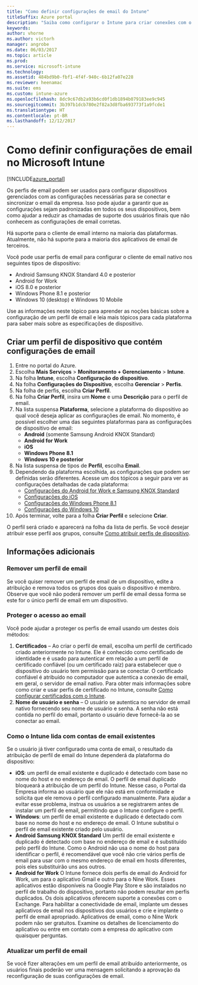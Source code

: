 ```yaml
---
title: "Como definir configurações de email do Intune"
titleSuffix: Azure portal
description: "Saiba como configurar o Intune para criar conexões com o email corporativo nos dispositivos gerenciados."
keywords: 
author: vhorne
ms.author: victorh
manager: angrobe
ms.date: 06/03/2017
ms.topic: article
ms.prod: 
ms.service: microsoft-intune
ms.technology: 
ms.assetid: 484bd9b0-fbf1-4f4f-940c-6b12fa07e228
ms.reviewer: heenamac
ms.suite: ems
ms.custom: intune-azure
ms.openlocfilehash: 8dc9c67db2a93b6cd0f1db1894b079183ee9c945
ms.sourcegitcommit: 3b397b1dcb780e2f82a3d8fba693773f1a9fcde1
ms.translationtype: HT
ms.contentlocale: pt-BR
ms.lasthandoff: 12/12/2017
---
```

# <a name="how-to-configure-email-settings-in-microsoft-intune"></a>Como definir configurações de email no Microsoft Intune

[!INCLUDE[azure_portal](./includes/azure_portal.md)]

Os perfis de email podem ser usados para configurar dispositivos gerenciados com as configurações necessárias para se conectar e sincronizar o email da empresa. Isso pode ajudar a garantir que as configurações sejam padronizadas em todos os seus dispositivos, bem como ajudar a reduzir as chamadas de suporte dos usuários finais que não conhecem as configurações de email corretas.

Há suporte para o cliente de email interno na maioria das plataformas. Atualmente, não há suporte para a maioria dos aplicativos de email de terceiros.

Você pode usar perfis de email para configurar o cliente de email nativo nos seguintes tipos de dispositivo:

- Android Samsung KNOX Standard 4.0 e posterior
- Android for Work
- iOS 8.0 e posterior
- Windows Phone 8.1 e posterior
- Windows 10 (desktop) e Windows 10 Mobile

Use as informações neste tópico para aprender as noções básicas sobre a configuração de um perfil de email e leia mais tópicos para cada plataforma para saber mais sobre as especificações de dispositivo.

## <a name="create-a-device-profile-containing-email-settings"></a>Criar um perfil de dispositivo que contém configurações de email

1. Entre no portal do Azure.
2. Escolha **Mais Serviços** > **Monitoramento + Gerenciamento** > **Intune**.
3. Na folha **Intune**, escolha **Configuração do dispositivo**.
2. Na folha **Configurações do Dispositivo**, escolha **Gerenciar** > **Perfis**.
3. Na folha de perfis, escolha **Criar Perfil**.
4. Na folha **Criar Perfil**, insira um **Nome** e uma **Descrição** para o perfil de email.
5. Na lista suspensa **Plataforma**, selecione a plataforma do dispositivo ao qual você deseja aplicar as configurações de email. No momento, é possível escolher uma das seguintes plataformas para as configurações de dispositivo de email:
    - **Android** (somente Samsung Android KNOX Standard)
    - **Android for Work**
    - **iOS**
    - **Windows Phone 8.1**
    - **Windows 10 e posterior**
6. Na lista suspensa de tipos de **Perfil**, escolha **Email**.
7. Dependendo da plataforma escolhida, as configurações que podem ser definidas serão diferentes. Acesse um dos tópicos a seguir para ver as configurações detalhadas de cada plataforma:
    - [Configurações do Android for Work e Samsung KNOX Standard](email-settings-android.md)
    - [Configurações do iOS](email-settings-ios.md)
    - [Configurações do Windows Phone 8.1](email-settings-windows-phone-8-1.md)
    - [Configurações do Windows 10](email-settings-windows-10.md)
8. Após terminar, volte para a folha **Criar Perfil** e selecione **Criar**.

O perfil será criado e aparecerá na folha da lista de perfis.
Se você desejar atribuir esse perfil aos grupos, consulte [Como atribuir perfis de dispositivo](device-profile-assign.md).

## <a name="further-information"></a>Informações adicionais

### <a name="remove-an-email-profile"></a>Remover um perfil de email

Se você quiser remover um perfil de email de um dispositivo, edite a atribuição e remova todos os grupos dos quais o dispositivo é membro. Observe que você não poderá remover um perfil de email dessa forma se este for o único perfil de email em um dispositivo.

### <a name="securing-email-access"></a>Proteger o acesso ao email

Você pode ajudar a proteger os perfis de email usando um destes dois métodos:

1. **Certificados** – Ao criar o perfil de email, escolha um perfil de certificado criado anteriormente no Intune. Ele é conhecido como certificado de identidade e é usado para autenticar em relação a um perfil de certificado confiável (ou um certificado raiz) para estabelecer que o dispositivo do usuário tem permissão para se conectar. O certificado confiável é atribuído no computador que autentica a conexão de email, em geral, o servidor de email nativo.
Para obter mais informações sobre como criar e usar perfis de certificado no Intune, consulte [Como configurar certificados com o Intune](certificates-configure.md).
2. **Nome de usuário e senha** – O usuário se autentica no servidor de email nativo fornecendo seu nome de usuário e senha.
A senha não está contida no perfil do email, portanto o usuário deve fornecê-la ao se conectar ao email.


### <a name="how-intune-handles-existing-email-accounts"></a>Como o Intune lida com contas de email existentes

Se o usuário já tiver configurado uma conta de email, o resultado da atribuição de perfil de email do Intune dependerá da plataforma do dispositivo:

- **iOS**: um perfil de email existente e duplicado é detectado com base no nome do host e no endereço de email. O perfil de email duplicado bloqueará a atribuição de um perfil do Intune. Nesse caso, o Portal da Empresa informa ao usuário que ele não está em conformidade e solicita que ele remova o perfil configurado manualmente. Para ajudar a evitar esse problema, instrua os usuários a se registrarem antes de instalar um perfil de email, permitindo que o Intune configure o perfil.
- **Windows**: um perfil de email existente e duplicado é detectado com base no nome do host e no endereço de email. O Intune substitui o perfil de email existente criado pelo usuário.
- **Android Samsung KNOX Standard** Um perfil de email existente e duplicado é detectado com base no endereço de email e é substituído pelo perfil do Intune.
Como o Android não usa o nome do host para identificar o perfil, é recomendável que você não crie vários perfis de email para usar com o mesmo endereço de email em hosts diferentes, pois eles substituirão uns aos outros.
- **Android for Work** O Intune fornece dois perfis de email do Android for Work, um para o aplicativo Gmail e outro para o Nine Work. Esses aplicativos estão disponíveis na Google Play Store e são instalados no perfil de trabalho do dispositivo, portanto não podem resultar em perfis duplicados. Os dois aplicativos oferecem suporte a conexões com o Exchange. Para habilitar a conectividade de email, implante um desses aplicativos de email nos dispositivos dos usuários e crie e implante o perfil de email apropriado. Aplicativos de email, como o Nine Work podem não ser gratuitos. Examine os detalhes de licenciamento do aplicativo ou entre em contato com a empresa do aplicativo com quaisquer perguntas.

### <a name="update-an-email-profile"></a>Atualizar um perfil de email

Se você fizer alterações em um perfil de email atribuído anteriormente, os usuários finais poderão ver uma mensagem solicitando a aprovação da reconfiguração de suas configurações de email.
